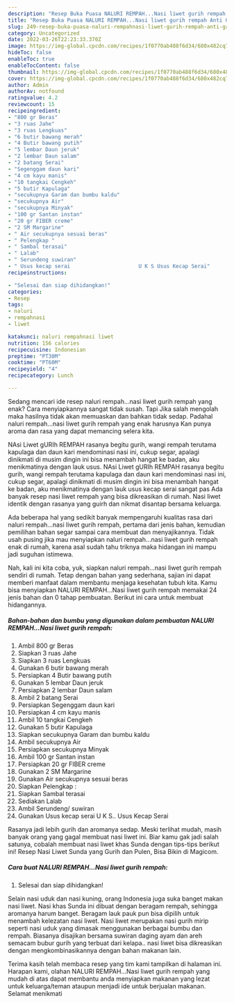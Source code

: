 ```yaml
---
description: "Resep Buka Puasa NALURI REMPAH...Nasi liwet gurih rempah Anti Gagal"
title: "Resep Buka Puasa NALURI REMPAH...Nasi liwet gurih rempah Anti Gagal"
slug: 249-resep-buka-puasa-naluri-rempahnasi-liwet-gurih-rempah-anti-gagal
category: Uncategorized
date: 2022-03-26T22:23:33.370Z
image: https://img-global.cpcdn.com/recipes/1f0770ab488f6d34/680x482cq70/naluri-rempahnasi-liwet-gurih-rempah-foto-resep-utama.jpg
hideToc: false
enableToc: true
enableTocContent: false
thumbnail: https://img-global.cpcdn.com/recipes/1f0770ab488f6d34/680x482cq70/naluri-rempahnasi-liwet-gurih-rempah-foto-resep-utama.jpg
cover: https://img-global.cpcdn.com/recipes/1f0770ab488f6d34/680x482cq70/naluri-rempahnasi-liwet-gurih-rempah-foto-resep-utama.jpg
author: Admin
authorAv: notfound
ratingvalue: 4.2
reviewcount: 15
recipeingredient:
- "800 gr Beras"
- "3 ruas Jahe"
- "3 ruas Lengkuas"
- "6 butir bawang merah"
- "4 Butir bawang putih"
- "5 lembar Daun jeruk"
- "2 lembar Daun salam"
- "2 batang Serai"
- "Segenggam daun kari"
- "4 cm kayu manis"
- "10 tangkai Cengkeh"
- "5 butir Kapulaga"
- "secukupnya Garam dan bumbu kaldu"
- "secukupnya Air"
- "secukupnya Minyak"
- "100 gr Santan instan"
- "20 gr FIBER creme"
- "2 SM Margarine"
- " Air secukupnya sesuai beras"
- " Pelengkap "
- " Sambal terasai"
- " Lalab"
- " Serundeng suwiran"
- " Usus kecap serai                      U K S Usus Kecap Serai"
recipeinstructions:

- "Selesai dan siap dihidangkan!"
categories:
- Resep
tags:
- naluri
- rempahnasi
- liwet

katakunci: naluri rempahnasi liwet 
nutrition: 156 calories
recipecuisine: Indonesian
preptime: "PT30M"
cooktime: "PT60M"
recipeyield: "4"
recipecategory: Lunch

---
```



Sedang mencari ide resep naluri rempah...nasi liwet gurih rempah yang enak? Cara menyiapkannya sangat tidak susah. Tapi Jika salah mengolah maka hasilnya tidak akan memuaskan dan bahkan tidak sedap. Padahal naluri rempah...nasi liwet gurih rempah yang enak harusnya Kan punya aroma dan rasa yang dapat memancing selera kita.


NAsi Liwet gURIh REMPAH rasanya begitu gurih, wangi rempah terutama kapulaga dan daun kari mendominasi nasi ini, cukup segar, apalagi dinikmati di musim dingin ini bisa menambah hangat ke badan, aku menikmatinya dengan lauk usus. NAsi Liwet gURIh REMPAH rasanya begitu gurih, wangi rempah terutama kapulaga dan daun kari mendominasi nasi ini, cukup segar, apalagi dinikmati di musim dingin ini bisa menambah hangat ke badan, aku menikmatinya dengan lauk usus kecap serai sangat pas Ada banyak resep nasi liwet rempah yang bisa dikreasikan di rumah. Nasi liwet identik dengan rasanya yang guirh dan nikmat disantap bersama keluarga.

Ada beberapa hal yang sedikit banyak mempengaruhi kualitas rasa dari naluri rempah...nasi liwet gurih rempah, pertama dari jenis bahan, kemudian pemilihan bahan segar sampai cara membuat dan menyajikannya. Tidak usah pusing jika mau menyiapkan naluri rempah...nasi liwet gurih rempah enak di rumah, karena asal sudah tahu triknya maka hidangan ini mampu jadi suguhan istimewa.


Nah, kali ini kita coba, yuk, siapkan naluri rempah...nasi liwet gurih rempah sendiri di rumah. Tetap dengan bahan yang sederhana, sajian ini dapat memberi manfaat dalam membantu menjaga kesehatan tubuh kita. Kamu bisa menyiapkan NALURI REMPAH...Nasi liwet gurih rempah memakai 24 jenis bahan dan 0 tahap pembuatan. Berikut ini cara untuk membuat hidangannya.

<!--inarticleads1-->

##### Bahan-bahan dan bumbu yang digunakan dalam pembuatan NALURI REMPAH...Nasi liwet gurih rempah:

1. Ambil 800 gr Beras
1. Siapkan 3 ruas Jahe
1. Siapkan 3 ruas Lengkuas
1. Gunakan 6 butir bawang merah
1. Persiapkan 4 Butir bawang putih
1. Gunakan 5 lembar Daun jeruk
1. Persiapkan 2 lembar Daun salam
1. Ambil 2 batang Serai
1. Persiapkan Segenggam daun kari
1. Persiapkan 4 cm kayu manis
1. Ambil 10 tangkai Cengkeh
1. Gunakan 5 butir Kapulaga
1. Siapkan secukupnya Garam dan bumbu kaldu
1. Ambil secukupnya Air
1. Persiapkan secukupnya Minyak
1. Ambil 100 gr Santan instan
1. Persiapkan 20 gr FIBER creme
1. Gunakan 2 SM Margarine
1. Gunakan  Air secukupnya sesuai beras
1. Siapkan  Pelengkap :
1. Siapkan  Sambal terasai
1. Sediakan  Lalab
1. Ambil  Serundeng/ suwiran
1. Gunakan  Usus kecap serai                      U K S.. Usus Kecap Serai


Rasanya jadi lebih gurih dan aromanya sedap. Meski terlihat mudah, masih banyak orang yang gagal membuat nasi liwet ini. Biar kamu gak jadi salah satunya, cobalah membuat nasi liwet khas Sunda dengan tips-tips berikut ini! Resep Nasi Liwet Sunda yang Gurih dan Pulen, Bisa Bikin di Magicom. 

<!--inarticleads2-->

##### Cara buat NALURI REMPAH...Nasi liwet gurih rempah:


1. Selesai dan siap dihidangkan!

Selain nasi uduk dan nasi kuning, orang Indonesia juga suka banget makan nasi liwet. Nasi khas Sunda ini dibuat dengan beragam rempah, sehingga aromanya harum banget. Beragam lauk pauk pun bisa dipilih untuk menambah kelezatan nasi liwet. Nasi liwet merupakan nasi gurih mirip seperti nasi uduk yang dimasak menggunakan berbagai bumbu dan rempah. Biasanya disajikan bersama suwiran daging ayam dan areh semacam bubur gurih yang terbuat dari kelapa.. nasi liwet bisa dikreasikan dengan mengkombinasikannya dengan bahan makanan lain. 

Terima kasih telah membaca resep yang tim kami tampilkan di halaman ini. Harapan kami, olahan NALURI REMPAH...Nasi liwet gurih rempah yang mudah di atas dapat membantu anda menyiapkan makanan yang lezat untuk keluarga/teman ataupun menjadi ide untuk berjualan makanan. Selamat menikmati
